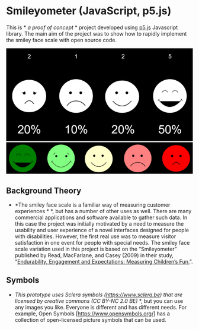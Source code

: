 # Smileyometer (JavaScript, p5.js)

This is * *a proof of concept* * project developed using [p5.js](http://p5js.org/) Javascript library. The main aim of the project was to show how to rapidly implement the smiley face scale with open source code.

<img src="screenshot1.png" alt="Screenshot 1">
<img src="screenshot2.png" alt="Screenshot 2">

## Background Theory
* *The smiley face scale is a familiar way of measuring customer experiences * *, but has a number of other uses as well. There are many commercial applications and software available to gather such data. In this case the project was initially motivated by a need to measure the usability and user experience of a novel interfaces designed for people with disabilities. However, the first real use was to measure visitor satisfaction in one event for people with special needs. The smiley face scale variation used in this project is based on the “Smileyometer” published by Read, MacFarlane, and Casey (2009) in their study, “[Endurability, Engagement and Expectations: Measuring Children’s Fun.](https://www.researchgate.net/publication/228870976_Endurability_Engagement_and_Expectations_Measuring_Childrenaposs_Fun)”. 

## Symbols
* *This prototype uses Sclera symbols (https://www.sclera.be) that are licensed by creative commons (CC BY-NC 2.0 BE)* *, but you can use any images you like. Everyone is different and has different needs. For example, Open Symbols [https://www.opensymbols.org/] has a collection of open-licensed picture symbols that can be used.